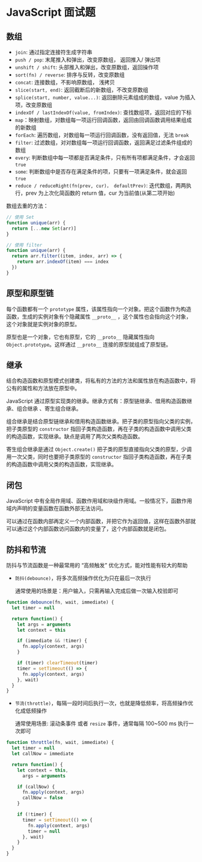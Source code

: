 # JavaScript 面试题

## 数组

- `join`: 通过指定连接符生成字符串
- `push / pop`: 末尾推入和弹出，改变原数组， 返回推入/ 弹出项
- `unshift / shift`: 头部推入和弹出，改变原数组，返回操作项
- `sort(fn) / reverse`: 排序与反转，改变原数组
- `concat`: 连接数组，不影响原数组， 浅拷贝
- `slice(start, end)`: 返回截断后的新数组，不改变原数组
- `splice(start, number, value...)`: 返回删除元素组成的数组，value 为插入项，改变原数组
- `indexOf / lastIndexOf(value, fromIndex)`: 查找数组项，返回对应的下标
- `map`：映射数组，对数组每一项运行回调函数，返回由回调函数调用结果组成的新数组
- `forEach`: 遍历数组，对数组每一项运行回调函数，没有返回值，无法 `break`
- `filter`: 过滤数组，对对数组每一项运行回调函数，返回满足过滤条件组成的数组
- `every`: 判断数组中每一项都是否满足条件，只有所有项都满足条件，才会返回 `true`
- `some`: 判断数组中是否存在满足条件的项，只要有一项满足条件，就会返回 `true`
- `reduce / reduceRight(fn(prev, cur)， defaultPrev)`: 迭代数组，两两执行，prev 为上次化简函数的 return 值，cur 为当前值(从第二项开始)

数组去重的方法：

```js
// 使用 Set
function unique(arr) {
  return [...new Set(arr)]
}

// 使用 filter
function unique(arr) {
  return arr.filter((item, index, arr) => {
    return arr.indexOf(item) === index
  })
}
```

## 原型和原型链

每个函数都有一个 `prototype` 属性，该属性指向一个对象。把这个函数作为构造函数，生成的实例对象有个隐藏属性 `__proto__` ，这个属性也会指向这个对象，这个对象就是实例对象的原型。

原型也是一个对象，它也有原型，它的 `__proto__` 隐藏属性指向 `Object.prototype`。这样通过 `__proto__` 连接的原型就组成了原型链。

## 继承

结合构造函数和原型模式创建类，将私有的方法的方法和属性放在构造函数中，将公有的属性和方法放在原型中。

JavaScript 通过原型实现类的继承。继承方式有：原型链继承、借用构造函数继承、组合继承 、寄生组合继承。

组合继承是结合原型链继承和借用构造函数继承。把子类的原型指向父类的实例，把子类原型的 `constructor` 指回子类构造函数，再在子类的构造函数中调用父类的构造函数，实现继承。缺点是调用了两次父类构造函数。

寄生组合继承是通过 `Object.create()` 把子类的原型直接指向父类的原型，少调用一次父类，同时也要把子类原型的 `constructor` 指回子类构造函数，再在子类的构造函数中调用父类的构造函数，实现继承。

## 闭包

JavaScript 中有全局作用域、函数作用域和块级作用域。一般情况下，函数作用域内声明的变量函数在函数外部无法访问。

可以通过在函数内部再定义一个内部函数，并把它作为返回值，这样在函数外部就可以通过这个内部函数访问函数内的变量了，这个内部函数就是闭包。

## 防抖和节流

防抖与节流函数是一种最常用的 “高频触发” 优化方式，能对性能有较大的帮助

- `防抖(debounce)`，将多次高频操作优化为只在最后一次执行

  通常使用的场景是：用户输入，只需再输入完成后做一次输入校验即可

```js
function debounce(fn, wait, immediate) {
  let timer = null

  return function() {
    let args = arguments
    let context = this

    if (immediate && !timer) {
      fn.apply(context, args)
    }

    if (timer) clearTimeout(timer)
    timer = setTimeout(() => {
      fn.apply(context, args)
    }, wait)
  }
}
```

- `节流(throttle)`，每隔一段时间后执行一次，也就是降低频率，将高频操作优化成低频操作

  通常使用场景: 滚动条事件 或者 `resize` 事件，通常每隔 100~500 ms 执行一次即可

```js
function throttle(fn, wait, immediate) {
  let timer = null
  let callNow = immediate

  return function() {
    let context = this,
      args = arguments

    if (callNow) {
      fn.apply(context, args)
      callNow = false
    }

    if (!timer) {
      timer = setTimeout(() => {
        fn.apply(context, args)
        timer = null
      }, wait)
    }
  }
}
```
